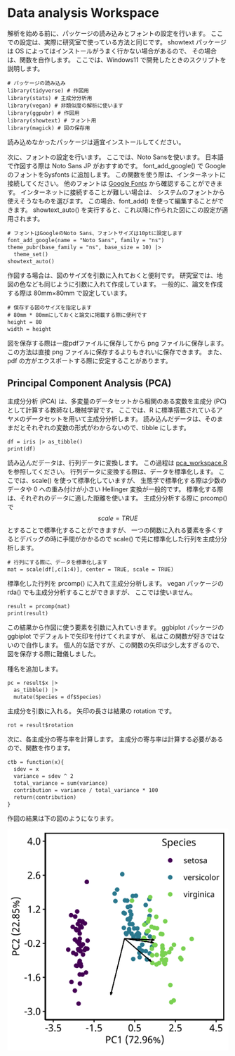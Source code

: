 # Data analysis Workspace

解析を始める前に、パッケージの読み込みとフォントの設定を行います。
ここでの設定は、実際に研究室で使っている方法と同じです。
showtext パッケージは OS によってはインストールがうまく行かない場合があるので、
その場合は、関数を自作します。
ここでは、Windows11
で開発したときのスクリプトを説明します。

```
# パッケージの読み込み
library(tidyverse) # 作図用
library(stats) # 主成分分析用
library(vegan) # 非類似度の解析に使います
library(ggpubr) # 作図用
library(showtext) # フォント用
library(magick) # 図の保存用
```

読み込めなかったパッケージは適宜インストールしてください。

次に、フォントの設定を行います。
ここでは、Noto Sansを使います。
日本語で作図する際は Noto Sans JP がおすすめです。
font_add_google() で Google のフォントをSysfonts に追加します。
この関数を使う際は、インターネットに接続してください。
他のフォントは
[Google Fonts](https://fonts.google.com/)
から確認することができます。
インターネットに接続することが難しい場合は、
システムのフォントから使えそうなものを選びます。
この場合、font_add() を使って編集することができます。
showtext_auto() を実行すると、これ以降に作られた図にこの設定が適用されます。

```
# フォントはGoogleのNoto Sans、フォントサイズは10ptに設定します
font_add_google(name = "Noto Sans", family = "ns")
theme_pubr(base_family = "ns", base_size = 10) |> 
  theme_set()
showtext_auto()
```

作図する場合は、図のサイズを引数に入れておくと便利です。
研究室では、地図の色なども同じように引数に入れて作成しています。
一般的に、論文を作成する際は 80mm×80mm で設定しています。

```
# 保存する図のサイズを指定します
# 80mm * 80mmにしておくと論文に掲載する際に便利です
height = 80
width = height
```

図を保存する際は一度pdfファイルに保存してから png ファイルに保存します。
この方法は直接 png ファイルに保存するよりもきれいに保存できます。
また、pdf の方がエクスポートする際に安定することがあります。

## Principal Component Analysis (PCA)

主成分分析 (PCA)
は、多変量のデータセットから相関のある変数を主成分 (PC)
として計算する教師なし機械学習です。
ここでは、R
に標準搭載されているアヤメのデータセットを用いて主成分分析します。
読み込んだデータは、そのままだとそれぞれの変数の形式がわからないので、tibble
にします。

```
df = iris |> as_tibble()
print(df)
```

読み込んだデータは、行列データに変換します。
この過程は
[pca_workspace.R](https://github.com/Tomo-Aot/github_practice/blob/main/Data_analysis/pca_workspace.R)
を参照してください。
行列データに変換する際は、データを標準化します。
ここでは、scale() を使って標準化していますが、
生態学で標準化する際は少数のデータや 0
への重み付けが小さい Hellinger 変換が一般的です。
標準化する際は、それぞれのデータに適した距離を使います。
主成分分析する際に prcomp()
で $$scale = TRUE$$ とすることで標準化することができますが、
一つの関数に入れる要素を多くするとデバッグの時に手間がかかるので
scale() で先に標準化した行列を主成分分析します。

```
# 行列にする際に、データを標準化します
mat = scale(df[,c(1:4)], center = TRUE, scale = TRUE)
```

標準化した行列を prcomp() に入れて主成分分析します。
vegan パッケージの rda() でも主成分分析することができますが、
ここでは使いません。

```
result = prcomp(mat)
print(result)
```

この結果から作図に使う要素を引数に入れていきます。
ggbiplot パッケージの ggbiplot でデフォルトで矢印を付けてくれますが、
私はこの関数が好きではないので自作します。
個人的な話ですが、この関数の矢印は少し太すぎるので、図を保存する際に難儀しました。

種名を追加します。

```
pc = result$x |> 
  as_tibble() |> 
  mutate(Species = df$Species)
```

主成分を引数に入れる。
矢印の長さは結果の rotation です。

```
rot = result$rotation
```

次に、各主成分の寄与率を計算します。
主成分の寄与率は計算する必要があるので、関数を作ります。

```
ctb = function(x){
  sdev = x
  variance = sdev ^ 2
  total_variance = sum(variance)
  contribution = variance / total_variance * 100
  return(contribution)
}
```

作図の結果は下の図のようになります。

![Fig. 1. Iris の主成分分析のバイプロット](./image/iris_pca_final.png)
